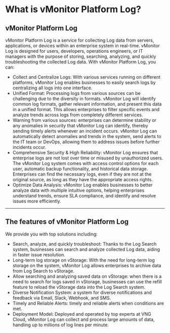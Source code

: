 # What is vMonitor Platform Log?

## vMonitor Platform Log

vMonitor Platform Log is a service for collecting Log data from servers, applications, or devices within an enterprise system in real-time. vMonitor Log is designed for users, developers, operations engineers, or IT managers with the purpose of storing, searching, analyzing, and quickly troubleshooting the collected Log data. With vMonitor Platform Log, you can:

* Collect and Centralize Logs: With various services running on different platforms, vMonitor Log enables businesses to easily search logs by centralizing all logs into one interface.
* Unified Format: Processing logs from various sources can be challenging due to the diversity in formats. vMonitor Log will identify common log formats, gather relevant information, and present this data in a unified format. This allows enterprises to filter specific events and analyze trends across logs from completely different services.
* Warning from various sources: enterprises can determine stability or any anomalies in security that vMonitor Log can identify, thereby sending timely alerts whenever an incident occurs. vMonitor Log can automatically detect anomalies and trends in the system, send alerts to the IT team or DevOps, allowing them to address issues before further incidents occur.
* Comprehensive Security & High Reliability: vMonitor Log ensures that enterprise logs are not lost over time or misused by unauthorized users. The vMonitor Log system comes with access control options for each user, automatic backup functionality, and historical data storage. Enterprises can find the necessary logs, even if they are not at the original source, as long as they have the appropriate access rights.
* Optimize Data Analysis: vMonitor Log enables businesses to better analyze data with multiple intuitive options, helping enterprises understand trends, ensure SLA compliance, and identify and resolve issues more efficiently.

***

## The features of vMonitor Platform Log <a href="#vmonitorplatformloglagi-cacchucnangchinhcuavmonitorplatformlog" id="vmonitorplatformloglagi-cacchucnangchinhcuavmonitorplatformlog"></a>

We provide you with top solutions including:

* Search, analyze, and quickly troubleshoot: Thanks to the Log Search system, businesses can search and analyze collected Log data, aiding in faster issue resolution.
* Long-term log storage on vStorage: With the need for long-term log storage on the system, vMonitor Log allows enterprises to archive data from Log Search to vStorage.
* Allow searching and analyzing saved data on vStorage: when there is a need to search for logs saved in vStorage, businesses can use the refill feature to reload the vStorage data into the Log Search system.
* Diverse Notification System: a system for diverse notifications and feedback via Email, Slack, Webhook, and SMS.&#x20;
* Timely and Reliable Alerts: timely and reliable alerts when conditions are met.
* Deployment Model: Deployed and operated by top experts at VNG Cloud, vMonitor Log can collect and process large amounts of data, handling up to millions of log lines per minute.
